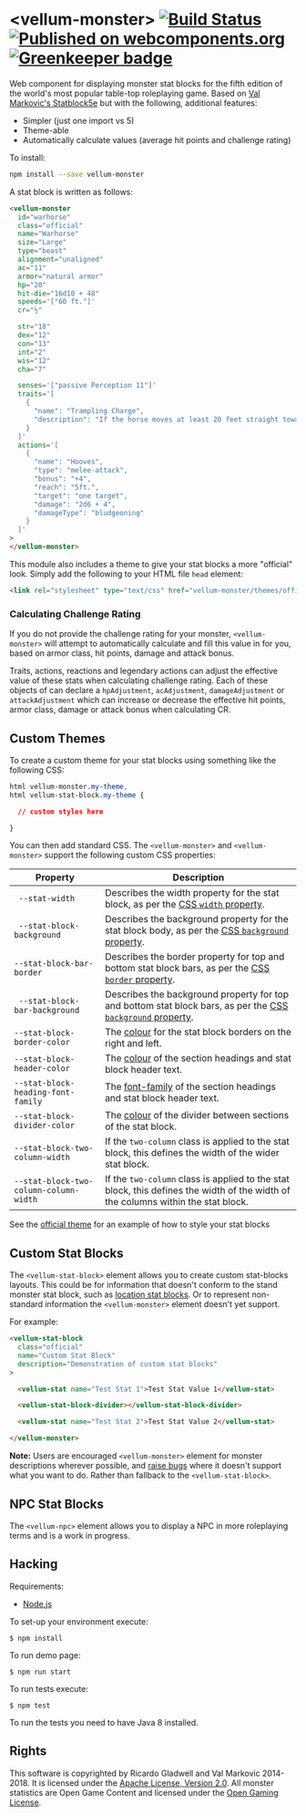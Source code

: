 # &lt;vellum-monster&gt; [![Build Status](https://travis-ci.org/grislyeye/vellum-monster.svg?branch=master)](https://travis-ci.org/grislyeye/vellum-monster) [![Published on webcomponents.org](https://img.shields.io/badge/webcomponents.org-published-blue.svg)](https://www.webcomponents.org/element/grislyeye/vellum-monster) [![Greenkeeper badge](https://badges.greenkeeper.io/grislyeye/vellum-monster.svg)](https://greenkeeper.io/)

Web component for displaying monster stat blocks for the fifth edition of the world's most popular table-top roleplaying game. Based on [Val Markovic's Statblock5e](https://valloric.github.io/statblock5e/) but with the following, additional features:

  * Simpler (just one import vs 5)
  * Theme-able
  * Automatically calculate values (average hit points and challenge rating)

To install:

```sh
npm install --save vellum-monster
```

A stat block is written as follows:

<!--
```
<custom-element-demo>
  <template>
    <link rel="import" href="vellum-monster.html">
    <next-code-block></next-code-block>
  </template>
</custom-element-demo>
```
-->
```html
<vellum-monster
  id="warhorse"
  class="official"
  name="Warhorse"
  size="Large"
  type="beast"
  alignment="unaligned"
  ac="11"
  armor="natural armor"
  hp="20"
  hit-die="16d10 + 48"
  speeds='["60 ft."]'
  cr="½"

  str="18"
  dex="12"
  con="13"
  int="2"
  wis="12"
  cha="7"

  senses='["passive Perception 11"]'
  traits='[
    {
      "name": "Trampling Charge",
      "description": "If the horse moves at least 20 feet straight toward a creature and then hits it with a hooves attack on the same turn, that target must succeed on a DC 14 Strength saving throw or be knocked prone. If the target is prone, the horse can make another attack with its hooves against it as a bonus action."
    }
  ]'
  actions='[
    {
      "name": "Hooves",
      "type": "melee-attack",
      "bonus": "+4",
      "reach": "5ft.",
      "target": "one target",
      "damage": "2d6 + 4",
      "damageType": "bludgeoning"
    }
  ]'
>
</vellum-monster>
```

This module also includes a theme to give your stat blocks a more "official" look. Simply add the following to your HTML file `head` element:

```html
<link rel="stylesheet" type="text/css" href="vellum-monster/themes/official/style.css">
```

### Calculating Challenge Rating

If you do not provide the challenge rating for your monster, `<vellum-monster>` will attempt to automatically calculate and fill this value in for you, based on armor class, hit points, damage and attack bonus.

Traits, actions, reactions and legendary actions can adjust the effective value of these stats when calculating challenge rating. Each of these objects of can declare a `hpAdjustment`, `acAdjustment`, `damageAdjustment` or `attackAdjustment` which can increase or decrease the effective hit points, armor class, damage or attack bonus when calculating CR.

## Custom Themes

To create a custom theme for your stat blocks using something like the following CSS:

```css
html vellum-monster.my-theme,
html vellum-stat-block.my-theme {

  // custom styles here

}
```

You can then add standard CSS. The `<vellum-monster>` and `<vellum-monster>` support the following custom CSS properties:

| Property                               | Description
| -------------------------------------- | ---
| ` --stat-width`                        | Describes the width property for the stat block, as per the [CSS `width` property](https://developer.mozilla.org/en/docs/Web/CSS/width).
| ` --stat-block-background`             | Describes the background property for the stat block body, as per the [CSS `background` property](https://developer.mozilla.org/en/docs/Web/CSS/background).
| `--stat-block-bar-border`              | Describes the border property for top and bottom stat block bars, as per the [CSS `border` property](https://developer.mozilla.org/en/docs/Web/CSS/border).
| ` --stat-block-bar-background`         | Describes the background property for top and bottom stat block bars, as per the [CSS `background` property](https://developer.mozilla.org/en/docs/Web/CSS/background).
| `--stat-block-border-color`            | The [colour](https://developer.mozilla.org/en-US/docs/Web/CSS/color) for the stat block borders on the right and left.
| `--stat-block-header-color`            | The [colour](https://developer.mozilla.org/en-US/docs/Web/CSS/color) of the section headings and stat block header text.
| `--stat-block-heading-font-family`     | The [font-family](https://developer.mozilla.org/en-US/docs/Web/CSS/font-family) of the section headings and stat block header text.
| `--stat-block-divider-color`           | The [colour](https://developer.mozilla.org/en-US/docs/Web/CSS/color) of the divider between sections of the stat block.
| `--stat-block-two-column-width`        | If the `two-column` class is applied to the stat block, this defines the width of the wider stat block.
| `--stat-block-two-column-column-width` | If the `two-column` class is applied to the stat block, this defines the width of the width of the columns within the stat block.

See the [official theme](https://github.com/grislyeye/vellum-monster/blob/master/themes/official/style.css) for an example of how to style your stat blocks

## Custom Stat Blocks

The `<vellum-stat-block>` element allows you to create custom stat-blocks layouts. This could be for information that doesn't conform to the stand monster stat block, such as [location stat blocks](https://imgur.com/a/aIVfv). Or to represent non-standard information the `<vellum-monster>` element doesn't yet support.

For example:

```html
<vellum-stat-block
  class="official"
  name="Custom Stat Block"
  description="Demonstration of custom stat blocks"
>

  <vellum-stat name="Test Stat 1">Test Stat Value 1</vellum-stat>

  <vellum-stat-block-divider></vellum-stat-block-divider>

  <vellum-stat name="Test Stat 2">Test Stat Value 2</vellum-stat>

</vellum-monster>
```

**Note:** Users are encouraged `<vellum-monster>` element for monster descriptions wherever possible, and [raise bugs](https://github.com/grislyeye/vellum-stat-block/issues/new) where it doesn't support what you want to do. Rather than fallback to the `<vellum-stat-block>`.

## NPC Stat Blocks

The `<vellum-npc>` element allows you to display a NPC in more roleplaying terms and is a work in progress.

## Hacking

Requirements:

  * [Node.js](http://nodejs.org/)

To set-up your environment execute:

    $ npm install

To run demo page:

    $ npm run start

To run tests execute:

    $ npm test

To run the tests you need to have Java 8 installed.

## Rights

This software is copyrighted by Ricardo Gladwell and Val Markovic 2014-2018. It is licensed under the [Apache License, Version 2.0](LICENSE.txt). All monster statistics are Open Game Content and licensed under the [Open Gaming License](OGL.txt).
